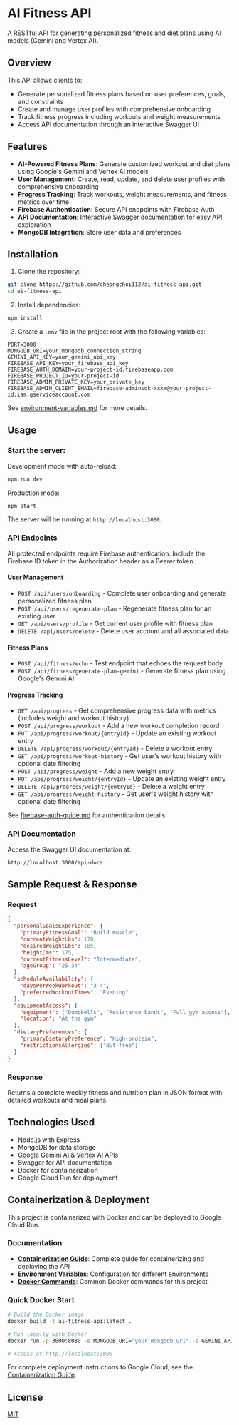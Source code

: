 # AI Fitness API

A RESTful API for generating personalized fitness and diet plans using AI models (Gemini and Vertex AI).

## Overview

This API allows clients to:

- Generate personalized fitness plans based on user preferences, goals, and constraints
- Create and manage user profiles with comprehensive onboarding
- Track fitness progress including workouts and weight measurements
- Access API documentation through an interactive Swagger UI

## Features

- **AI-Powered Fitness Plans**: Generate customized workout and diet plans using Google's Gemini and Vertex AI models
- **User Management**: Create, read, update, and delete user profiles with comprehensive onboarding
- **Progress Tracking**: Track workouts, weight measurements, and fitness metrics over time
- **Firebase Authentication**: Secure API endpoints with Firebase Auth
- **API Documentation**: Interactive Swagger documentation for easy API exploration
- **MongoDB Integration**: Store user data and preferences

## Installation

1. Clone the repository:

```bash
git clone https://github.com/cheongchoi112/ai-fitness-api.git
cd ai-fitness-api
```

2. Install dependencies:

```bash
npm install
```

3. Create a `.env` file in the project root with the following variables:

```
PORT=3000
MONGODB_URI=your_mongodb_connection_string
GEMINI_API_KEY=your_gemini_api_key
FIREBASE_API_KEY=your_firebase_api_key
FIREBASE_AUTH_DOMAIN=your-project-id.firebaseapp.com
FIREBASE_PROJECT_ID=your-project-id
FIREBASE_ADMIN_PRIVATE_KEY=your_private_key
FIREBASE_ADMIN_CLIENT_EMAIL=firebase-adminsdk-xxxx@your-project-id.iam.gserviceaccount.com
```

See [environment-variables.md](./docs/environment-variables.md) for more details.

## Usage

### Start the server:

Development mode with auto-reload:

```bash
npm run dev
```

Production mode:

```bash
npm start
```

The server will be running at `http://localhost:3000`.

### API Endpoints

All protected endpoints require Firebase authentication. Include the Firebase ID token in the Authorization header as a Bearer token.

#### User Management

- `POST /api/users/onboarding` - Complete user onboarding and generate personalized fitness plan
- `POST /api/users/regenerate-plan` - Regenerate fitness plan for an existing user
- `GET /api/users/profile` - Get current user profile with fitness plan
- `DELETE /api/users/delete` - Delete user account and all associated data

#### Fitness Plans

- `POST /api/fitness/echo` - Test endpoint that echoes the request body
- `POST /api/fitness/generate-plan-gemini` - Generate fitness plan using Google's Gemini AI

#### Progress Tracking

- `GET /api/progress` - Get comprehensive progress data with metrics (includes weight and workout history)
- `POST /api/progress/workout` - Add a new workout completion record
- `PUT /api/progress/workout/{entryId}` - Update an existing workout entry
- `DELETE /api/progress/workout/{entryId}` - Delete a workout entry
- `GET /api/progress/workout-history` - Get user's workout history with optional date filtering
- `POST /api/progress/weight` - Add a new weight entry
- `PUT /api/progress/weight/{entryId}` - Update an existing weight entry
- `DELETE /api/progress/weight/{entryId}` - Delete a weight entry
- `GET /api/progress/weight-history` - Get user's weight history with optional date filtering

See [firebase-auth-guide.md](./docs/firebase-auth-guide.md) for authentication details.

### API Documentation

Access the Swagger UI documentation at:

```
http://localhost:3000/api-docs
```

## Sample Request & Response

### Request

```json
{
  "personalGoalsExperience": {
    "primaryFitnessGoal": "Build muscle",
    "currentWeightLbs": 170,
    "desiredWeightLbs": 185,
    "heightCms": 175,
    "currentFitnessLevel": "Intermediate",
    "ageGroup": "25-34"
  },
  "scheduleAvailability": {
    "daysPerWeekWorkout": "3-4",
    "preferredWorkoutTimes": "Evening"
  },
  "equipmentAccess": {
    "equipment": ["Dumbbells", "Resistance bands", "Full gym access"],
    "location": "At the gym"
  },
  "dietaryPreferences": {
    "primaryDietaryPreference": "High-protein",
    "restrictionsAllergies": ["Nut-free"]
  }
}
```

### Response

Returns a complete weekly fitness and nutrition plan in JSON format with detailed workouts and meal plans.

## Technologies Used

- Node.js with Express
- MongoDB for data storage
- Google Gemini AI & Vertex AI APIs
- Swagger for API documentation
- Docker for containerization
- Google Cloud Run for deployment

## Containerization & Deployment

This project is containerized with Docker and can be deployed to Google Cloud Run.

### Documentation

- **[Containerization Guide](docs/containerization-guide.md)**: Complete guide for containerizing and deploying the API
- **[Environment Variables](docs/environment-variables.md)**: Configuration for different environments
- **[Docker Commands](doc/docker-commands.md)**: Common Docker commands for this project

### Quick Docker Start

```bash
# Build the Docker image
docker build -t ai-fitness-api:latest .

# Run locally with Docker
docker run -p 3000:8080 -e MONGODB_URI="your_mongodb_uri" -e GEMINI_API_KEY="your_api_key" --name ai-fitness-api ai-fitness-api:latest

# Access at http://localhost:3000
```

For complete deployment instructions to Google Cloud, see the [Containerization Guide](docs/containerization-guide.md).

## License

[MIT](LICENSE)

